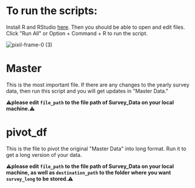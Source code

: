 # To run the scripts:

Install R and RStudio [here](https://posit.co/download/rstudio-desktop/). Then you should be able to open and edit files.
Click "Run All" or Option + Command + R to run the script. 

![pixil-frame-0 (3)](https://github.com/user-attachments/assets/fab193f7-7dff-4dd2-8f4f-fb3c17873a45)


# Master

This is the most important file. If there are any changes to the yearly survey data, then run this script and you will get updates in "Master Data."

⚠️**please edit `file_path` to the file path of Survey_Data on your local machine.**⚠️


# pivot_df

This is the file to pivot the original "Master Data" into long format. Run it to get a long version of your data. 

⚠️**please edit `file_path` to the file path of Survey_Data on your local machine, as well as `destination_path` to the folder where you want `survey_long` to be stored.**⚠️
